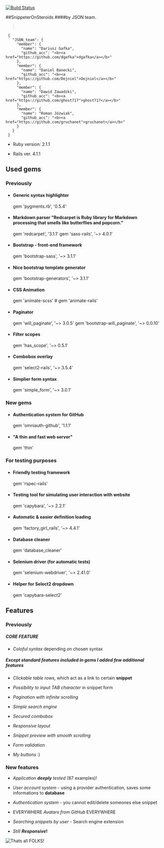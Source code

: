 [![Build Status](https://travis-ci.org/gruchanet/snippeter_on_steroids.svg?branch=master)](https://travis-ci.org/gruchanet/snippeter_on_steroids)

##SnippeterOnSteroids
####by JSON team.


><pre>
     {
       "JSON_team": {
         "member": {
           "name": "Dariusz Gafka",
           "github_acc": "<b><a href="https://github.com/dgafka">dgafka</a></b>"
         },
         "member": {
           "name": "Daniel Banecki",
           "github_acc": "<b><a href="https://github.com/Dejniel">Dejniel</a></b>"
         },
         "member": {
           "name": "Dawid Zawadzki",
           "github_acc": "<b><a href="https://github.com/ghost717">ghost717</a></b>"
         },
         "member": {
           "name": "Roman Józwiak",
           "github_acc": "<b><a href="https://github.com/gruchanet">gruchanet</a></b>"
         }
       }
     }
></pre>


* Ruby version: 2.1.1

* Rails ver. 4.1.1


## Used gems
### Previously
* #### Generic syntax highlighter
    gem 'pygments.rb', '0.5.4'

* #### Markdown parser "Redcarpet is Ruby library for Markdown processing that smells like butterflies and popcorn."
    gem 'redcarpet', '3.1.1'
    gem 'sass-rails', '~> 4.0.1'

* #### Bootstrap - front-end framework
    gem 'bootstrap-sass', '~> 3.1.1'

* #### Nice bootstrap template generator
    gem 'bootstrap-generators', '~> 3.1.1'

* #### CSS Animation
    gem 'animate-scss' # gem 'animate-rails'

* #### Paginator
    gem 'will_paginate', '~> 3.0.5'
    gem 'bootstrap-will_paginate', '~> 0.0.10'

* #### Filter scopes
    gem 'has_scope', '~> 0.5.1'

* #### Combobox overlay
    gem 'select2-rails', '~> 3.5.4'

* #### Simplier form syntax
    gem 'simple_form', '~> 3.0.1'

### New gems

* #### Authentication system for GitHub
    gem 'omniauth-github', '1.1.1'

* #### "A thin and fast web server"
    gem 'thin'


### For testing purposes

* #### Friendly testing framework
    gem 'rspec-rails'

* #### Testing tool for simulating user interaction with website
    gem 'capybara', '~> 2.2.1'

* #### Automatic & easier definition loading
    gem 'factory_girl_rails', '~> 4.4.1'

* #### Database cleaner
    gem 'database_cleaner'

* #### Selenium driver (for automatic tests)
    gem 'selenium-webdriver', '~> 2.41.0'

* #### Helper for Select2 dropdown
    gem 'capybara-select2'


## Features
### Previously

##### CORE FEATURE

* <i>Coloful syntax</i> depending on chosen syntax

##### Except standard features included in gems I added few additional features

* <i>Clickable table rows</i>, which act as a link to certain <b>snippet</b>

* <i>Possibility to input TAB character</i> in snippet form

* <i>Pagination with infinite scrolling</i>

* <i>Simple search engine</i>

* <i>Secured combobox</i>

* <i>Responsive layout</i>

* <i>Snippet preview with smooth scrolling</i>

* <i>Form validation</i>

* <i>My buttons</i> :)

### New features

* <i>Application <b>deeply</b> tested</i> (87 examples)!

* <i>User account system</i> - using a provider authentication, saves some informations to <b>database</b>

* <i>Authentication system</i> - you cannot edit/delete someones else snippet

* EVERYWHERE <i>Avatars from GitHub</i> EVERYWHERE

* <i>Searching snippets by user</i> - Search engine extension

* <i>Still <b>Responsive</b></i><b>!</b>


![Thats all FOLKS!](http://www.soothetube.com/wp-content/uploads/2013/12/all.jpg)
